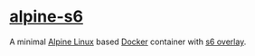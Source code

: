 # [alpine-s6][alpine-s6]

A minimal [Alpine Linux][alpine] based [Docker][docker] container with
[s6 overlay][s6-overlay].

[alpine-s6]: https://github.com/scoobadog/alpine-s6
[alpine]: https://hub.docker.com/_/alpine/
[docker]: https://www.docker.com/
[s6-overlay]: https://github.com/just-containers/s6-overlay
